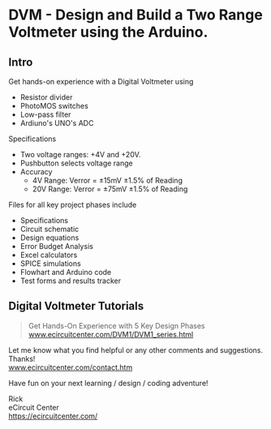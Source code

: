 
# DVM - Design and Build a Two Range Voltmeter using the Arduino.
## Intro
Get hands-on experience with a Digital Voltmeter using
- Resistor divider
- PhotoMOS switches
- Low-pass filter
- Ardiuno's UNO's ADC  

Specifications
- Two voltage ranges: +4V and +20V.
- Pushbutton selects voltage range
- Accuracy
	- 4V Range: Verror = ±15mV ±1.5% of Reading
	- 20V Range: Verror = ±75mV ±1.5% of Reading  

Files for all key project phases include
- Specifications
- Circuit schematic
- Design equations
- Error Budget Analysis
- Excel calculators
- SPICE simulations
- Flowhart and Arduino code
- Test forms and results tracker  

## Digital Voltmeter Tutorials
>Get Hands-On Experience with 5 Key Design Phases  
>www.ecircuitcenter.com/DVM1/DVM1_series.html

Let me know what you find helpful or any other comments and suggestions. Thanks!  
www.ecircuitcenter.com/contact.htm

Have fun on your next learning / design / coding adventure!

Rick  
eCircuit Center  
https://ecircuitcenter.com/
